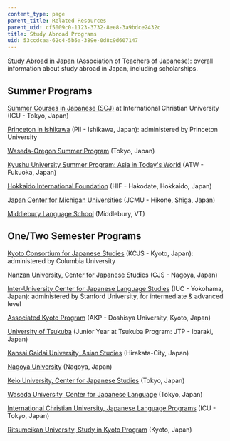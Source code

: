 ```yaml
---
content_type: page
parent_title: Related Resources
parent_uid: cf5009c0-1123-3732-8ee8-3a9bdce2432c
title: Study Abroad Programs
uid: 53ccdcaa-62c4-5b5a-389e-0d8c9d607147
---
```


[Study Abroad in Japan](http://www.aatj.org/studyabroad/index.html) (Association of Teachers of Japanese): overall information about study abroad in Japan, including scholarships.

Summer Programs
---------------

[Summer Courses in Japanese (SCJ)](http://scj.info.icu.ac.jp/) at International Christian University (ICU - Tokyo, Japan)

[Princeton in Ishikawa](http://www.princeton.edu/~pii/) (PII - Ishikawa, Japan): administered by Princeton University

[Waseda-Oregon Summer Program](http://www.wasedaoregon.org/) (Tokyo, Japan)

[Kyushu University Summer Program: Asia in Today's World](http://www.isc.kyushu-u.ac.jp/atw/) (ATW - Fukuoka, Japan)

[Hokkaido International Foundation](http://www.hif.or.jp/en/) (HIF - Hakodate, Hokkaido, Japan)

[Japan Center for Michigan Universities](http://jcmu.isp.msu.edu/) (JCMU - Hikone, Shiga, Japan)

[Middlebury Language School](http://www.middlebury.edu/academics/ls/japanese/) (Middlebury, VT)

One/Two Semester Programs
-------------------------

[Kyoto Consortium for Japanese Studies](http://ogp.columbia.edu/index.cfm?FuseAction=Programs.ViewProgram&Program_ID=10320&Type=O&sType=O) (KCJS - Kyoto, Japan): administered by Columbia University

[Nanzan University, Center for Japanese Studies](http://www.nanzan-u.ac.jp/English/cjs/index.html) (CJS - Nagoya, Japan)

[Inter-University Center for Japanese Language Studies](http://www.stanford.edu/dept/IUC/) (IUC - Yokohama, Japan): administered by Stanford University, for intermediate & advanced level

[Associated Kyoto Program](http://www.associatedkyotoprogram.org/) (AKP - Doshisya University, Kyoto, Japan)

[University of Tsukuba](http://www.tsukuba.ac.jp/en/) (Junior Year at Tsukuba Program: JTP - Ibaraki, Japan)

[Kansai Gaidai University, Asian Studies](http://www.kansaigaidai.ac.jp/asp/) (Hirakata-City, Japan)

[Nagoya University](http://en.nagoya-u.ac.jp/) (Nagoya, Japan)

[Keio University, Center for Japanese Studies](http://www.ic.keio.ac.jp/nncenter/index.html) (Tokyo, Japan)

[Waseda University, Center for Japanese Language](https://www.waseda.jp/inst/cjl/en/) (Tokyo, Japan)

[International Christian University, Japanese Language Programs](http://subsite.icu.ac.jp/jlp/index.eng.html) (ICU - Tokyo, Japan)

[Ritsumeikan University, Study in Kyoto Program](http://en.ritsumei.ac.jp/admissions/skp/) (Kyoto, Japan)